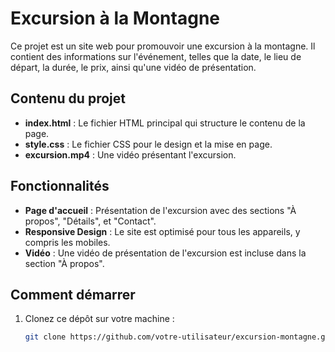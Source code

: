 # Excursion à la Montagne

Ce projet est un site web pour promouvoir une excursion à la montagne. Il contient des informations sur l'événement, telles que la date, le lieu de départ, la durée, le prix, ainsi qu'une vidéo de présentation.

## Contenu du projet
- **index.html** : Le fichier HTML principal qui structure le contenu de la page.
- **style.css** : Le fichier CSS pour le design et la mise en page.
- **excursion.mp4** : Une vidéo présentant l'excursion.

## Fonctionnalités
- **Page d'accueil** : Présentation de l'excursion avec des sections "À propos", "Détails", et "Contact".
- **Responsive Design** : Le site est optimisé pour tous les appareils, y compris les mobiles.
- **Vidéo** : Une vidéo de présentation de l'excursion est incluse dans la section "À propos".

## Comment démarrer
1. Clonez ce dépôt sur votre machine :
   ```bash
   git clone https://github.com/votre-utilisateur/excursion-montagne.git
